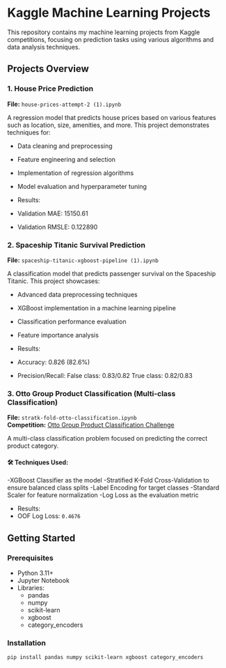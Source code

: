 # Kaggle Machine Learning Projects

This repository contains my machine learning projects from Kaggle competitions, focusing on prediction tasks using various algorithms and data analysis techniques.

## Projects Overview

### 1. House Price Prediction
**File:** `house-prices-attempt-2 (1).ipynb`

A regression model that predicts house prices based on various features such as location, size, amenities, and more. This project demonstrates techniques for:
- Data cleaning and preprocessing
- Feature engineering and selection
- Implementation of regression algorithms
- Model evaluation and hyperparameter tuning

- Results:
- Validation MAE: 15150.61
- Validation RMSLE: 0.122890

### 2. Spaceship Titanic Survival Prediction
**File:** `spaceship-titanic-xgboost-pipeline (1).ipynb`

A classification model that predicts passenger survival on the Spaceship Titanic. This project showcases:
- Advanced data preprocessing techniques
- XGBoost implementation in a machine learning pipeline
- Classification performance evaluation
- Feature importance analysis

- Results:
- Accuracy: 0.826 (82.6%)
- Precision/Recall:
  False class: 0.83/0.82
  True class: 0.82/0.83

 ### 3. Otto Group Product Classification (Multi-class Classification)
**File:** `stratk-fold-otto-classification.ipynb`  
**Competition:** [Otto Group Product Classification Challenge](https://www.kaggle.com/c/otto-group-product-classification-challenge)

A multi-class classification problem focused on predicting the correct product category.

#### 🛠 Techniques Used:

-XGBoost Classifier as the model
-Stratified K-Fold Cross-Validation to ensure balanced class splits
-Label Encoding for target classes
-Standard Scaler for feature normalization
-Log Loss as the evaluation metric


- Results:
- OOF Log Loss: `0.4676` 

## Getting Started

### Prerequisites
- Python 3.11+
- Jupyter Notebook
- Libraries: 
  - pandas
  - numpy
  - scikit-learn
  - xgboost
  - category_encoders

### Installation
```bash
pip install pandas numpy scikit-learn xgboost category_encoders
